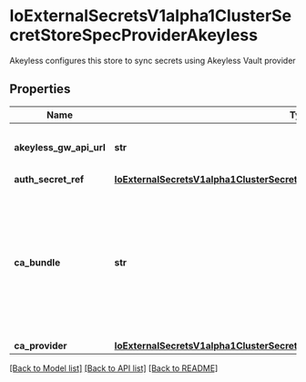 # IoExternalSecretsV1alpha1ClusterSecretStoreSpecProviderAkeyless

Akeyless configures this store to sync secrets using Akeyless Vault provider
## Properties
Name | Type | Description | Notes
------------ | ------------- | ------------- | -------------
**akeyless_gw_api_url** | **str** | Akeyless GW API Url from which the secrets to be fetched from. | 
**auth_secret_ref** | [**IoExternalSecretsV1alpha1ClusterSecretStoreSpecProviderAkeylessAuthSecretRef**](IoExternalSecretsV1alpha1ClusterSecretStoreSpecProviderAkeylessAuthSecretRef.md) |  | 
**ca_bundle** | **str** | PEM/base64 encoded CA bundle used to validate Akeyless Gateway certificate. Only used if the AkeylessGWApiURL URL is using HTTPS protocol. If not set the system root certificates are used to validate the TLS connection. | [optional] 
**ca_provider** | [**IoExternalSecretsV1alpha1ClusterSecretStoreSpecProviderAkeylessCaProvider**](IoExternalSecretsV1alpha1ClusterSecretStoreSpecProviderAkeylessCaProvider.md) |  | [optional] 

[[Back to Model list]](../README.md#documentation-for-models) [[Back to API list]](../README.md#documentation-for-api-endpoints) [[Back to README]](../README.md)


